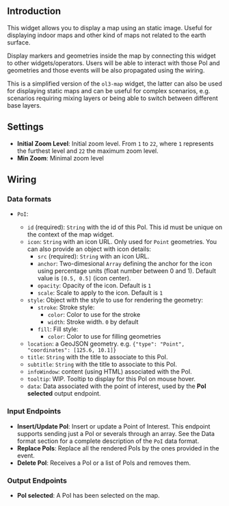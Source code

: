 ## Introduction

This widget allows you to display a map using an static image. Useful for
displaying indoor maps and other kind of maps not related to the earth
surface.

Display markers and geometries inside the map by connecting this widget to other
widgets/operators. Users will be able to interact with those PoI and geometries
and those events will be also propagated using the wiring.

This is a simplified version of the `ol3-map` widget, the latter can also be
used for displaying static maps and can be useful for complex scenarios, e.g.
scenarios requiring mixing layers or being able to switch between different
base layers.

## Settings

- **Initial Zoom Level**: Initial zoom level. From `1` to `22`, where `1`
  represents the furthest level and `22` the maximum zoom level.
- **Min Zoom**: Minimal zoom level

## Wiring

### Data formats

- `PoI`:

    - `id` (required): `String` with the id of this PoI. This id must be unique
        on the context of the map widget.
    - `icon`: `String` with an icon URL. Only used for `Point` geometries. You
        can also provide an object with icon details:
        - `src` (required): `String` with an icon URL.
        - `anchor`: Two-dimesional `Array` defining the anchor for
            the icon using percentage units (float number between 0 and 1).
            Default value is `[0.5, 0.5]` (icon center).
        - `opacity`: Opacity of the icon. Default is `1`
        - `scale`: Scale to apply to the icon. Default is `1`
    - `style`: Object with the style to use for rendering the geometry:
        - `stroke`: Stroke style:
            - `color`: Color to use for the stroke
            - `width`: Stroke width. `0` by default
        - `fill`: Fill style:
            - `color`: Color to use for filling geometries
    - `location`: a GeoJSON geometry.
      e.g. `{"type": "Point", "coordinates": [125.6, 10.1]}`
	- `title`: `String` with the title to associate to this PoI.
    - `subtitle`: `String` with the title to associate to this PoI.
    - `infoWindow`: content (using HTML) associated with the PoI.
    - `tooltip`: WIP. Tooltip to display for this PoI on mouse hover.
    - `data`: Data associated with the point of interest, used by the **PoI
      selected** output endpoint.


### Input Endpoints

- **Insert/Update PoI**: Insert or update a Point of Interest. This endpoint
  supports sending just a PoI or severals through an array. See the Data format
  section for a complete description of the `PoI` data format.
- **Replace PoIs**: Replace all the rendered PoIs by the ones provided in the
  event.
- **Delete PoI**: Receives a PoI or a list of PoIs and removes them.

### Output Endpoints

- **PoI selected**: A PoI has been selected on the map.

